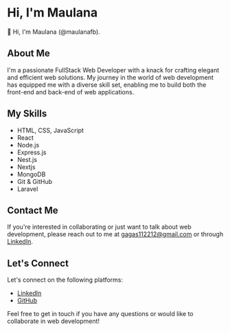 # Hi, I'm Maulana

👋 Hi, I'm Maulana (@maulanafb).

## About Me

I'm a passionate FullStack Web Developer with a knack for crafting elegant and efficient web solutions. My journey in the world of web development has equipped me with a diverse skill set, enabling me to build both the front-end and back-end of web applications.

## My Skills

- HTML, CSS, JavaScript
- React
- Node.js
- Express.js
- Nest.js
- Nextjs
- MongoDB
- Git & GitHub
- Laravel

## Contact Me

If you're interested in collaborating or just want to talk about web development, please reach out to me at [gagas112212@gmail.com](mailto:gagas112212@gmail.com) or through [LinkedIn](https://www.linkedin.com/in/maulana-fatih-b52390195/).

## Let's Connect

Let's connect on the following platforms:

- [LinkedIn](https://www.linkedin.com/in/maulana-fatih-b52390195/)
- [GitHub](https://github.com/maulanafb)

Feel free to get in touch if you have any questions or would like to collaborate in web development!

